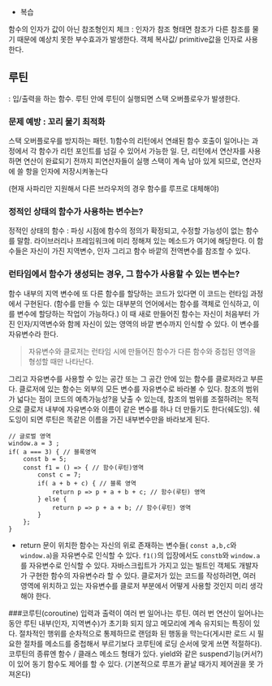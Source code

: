 * 복습

함수의 인자가 값이 아닌 참조형인지 체크
: 인자가 참조 형태면 참조가 다른 참조를 물기 때문에 예상치 못한 부수효과가 발생한다. 객체 복사값/ primitive값을 인자로 사용한다.


## 루틴
: 입/출력을 하는 함수. 루틴 안에 루틴이 실행되면 스택 오버플로우가 발생한다.

### 문제 예방 : 꼬리 물기 최적화
스택 오버플로우를 방지하는 패턴.
1)함수의 리턴에서 연쇄된 함수 호출이 일어나는 과정에서 각 함수가 리턴 포인트를 넘길 수 있어서 가능한 일. 단, 리턴에서 연산자를 사용하면 연산이 완료되기 전까지 피연산자들이 실행 스택이 계속 남아 있게 되므로, 연산자에 쓸 항을 인자에 저장시켜놓는다

(현재 사파리만 지원해서 다른 브라우저의 경우 함수를 루프로 대체해야)


### 정적인 상태의 함수가 사용하는 변수는?
정적인 상태의 함수 : 파싱 시점에 함수의 정의가 확정되고, 수정할 가능성이 없는 함수를 말함. 라이브러리나 프레임워크에 미리 정해져 있는 메소드가 여기에 해당한다. 이 함수들은 자신이 가진 지역변수, 인자 그리고 함수 바깥의 전역변수를 참조할 수 있다.


### 런타임에서 함수가 생성되는 경우, 그 함수가 사용할 수 있는 변수는?
함수 내부의 지역 변수에 또 다른 함수를 할당하는 코드가 있다면 이 코드는 런타임 과정에서 구현된다. (함수를 만들 수 있는 대부분의 언어에서는 함수를 객체로 인식하고, 이를 변수에 할당하는 작업이 가능하다.) 이 때 새로 만들어진 함수는 자신이 처음부터 가진 인자/지역변수와 함께 자신이 있는 영역의 바깥 변수까지 인식할 수 있다. 이 변수를 자유변수라 한다.

>자유변수와 클로저는 런타임 시에 만들어진 함수가 다른 함수와 중첩된 영역을 형성할 때만 나타난다. 

그리고 자유변수를 사용할 수 있는 공간 또는 그 공간 안에 있는 함수를 클로저라고 부른다. 클로저에 있는 함수는 외부의 모든 변수를 자유변수로 바라볼 수 있다. 참조의 범위가 넓다는 점이 코드의 예측가능성?을 낮출 수 있는데, 참조의 범위를 조절하려는 목적으로 클로저 내부에 자유변수와 이름이 같은 변수를 하나 더 만들기도 한다(쉐도잉). 쉐도잉이 되면 루틴은 똑같은 이름을 가진 내부변수만을 바라보게 된다. 



```
// 글로벌 영역
window.a = 3 ;
if( a === 3) { // 블록영역
    const b = 5;
    const f1 = () => { // 함수(루틴)영역
        const c = 7;
        if( a + b + c) { // 블록 영역
            return p => p + a + b + c; // 함수(루틴) 영역
        } else {
            return p => p + a + b; // 함수(루틴) 영역
        }
    };
}
```
- return 문이 위치한 함수는 자신의 위로 존재하는 변수들( `const a,b,c`와 `window.a`)을 자유변수로 인식할 수 있다. `f1()`의 입장에서도 `constb`와 `window.a`를 자유변수로 인식할 수 있다. 자바스크립트가 가지고 있는 빌트인 객체도 개발자가 구현한 함수의 자유변수라 할 수 있다. 클로저가 있는 코드를 작성하려면, 여러 영역에 위치하고 있는 자유변수를 클로저 부분에서 어떻게 사용할 것인지 미리 생각해야 한다.



###코루틴(coroutine)
입력과 출력이 여러 번 일어나는 루틴. 여러 번 연산이 일어나는 동안 루틴 내부(인자, 지역변수)가 초기화 되지 않고 메모리에 계속 유지되는 특징이 있다. 절차적인 행위를 순차적으로 통제하므로 랜덤화 된 행동을 막는다(게시판 로드 시 필요한 절차를 메소드를 중첩해서 부르기보다 코루틴에 로딩 순서에 맞게 쓰면 적절하다).  코루틴의 종류엔 함수 / 클래스 메소드 형태가 있다. yield와 같은 suspend기능(커서?)이 있어 동기 함수도 제어를 할 수 있다. (기본적으로 루프가 끝날 때가지 제어권을 못 가져온다)



